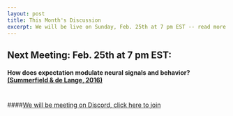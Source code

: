 ```yaml
---
layout: post
title: This Month's Discussion
excerpt: We will be live on Sunday, Feb. 25th at 7 pm EST -- read more for link to join
---
```


## Next Meeting: Feb. 25th at 7 pm EST:

#### How does expectation modulate neural signals and behavior? [(Summerfield & de Lange, 2016)](https://www.nature.com/articles/nrn3838.pdf)

#

####[We will be meeting on Discord, click here to join](https://discord.gg/zmAAx2W)
